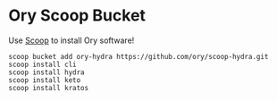 # Ory Scoop Bucket

Use [Scoop](https://scoop.sh) to install Ory software!

```
scoop bucket add ory-hydra https://github.com/ory/scoop-hydra.git
scoop install cli
scoop install hydra
scoop install keto
scoop install kratos
```
